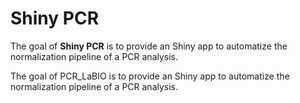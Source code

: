 
<!-- README.md is generated from README.Rmd. Please edit that file -->

# Shiny PCR

<!-- badges: start -->
<!-- badges: end -->

The goal of **Shiny PCR** is to provide an Shiny app to automatize the
normalization pipeline of a PCR analysis.

The goal of PCR_LaBIO is to provide an Shiny app to automatize the
normalization pipeline of a PCR analysis.
